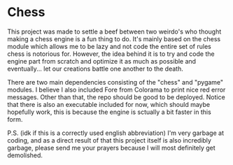 # Chess
This project was made to settle a beef between two weirdo's who thought making a chess engine is a fun thing to do. It's mainly based on the chess module which allows me to be lazy and not code the entire set of rules chess is notorious for. However, the idea behind it is to try and code the engine part from scratch and optimize it as much as possible and eventually... let our creations battle one another to the death. 

There are two main dependencies consisting of the "chess" and "pygame" modules. I believe I also included Fore from Colorama to print nice red error messages. Other than that, the repo should be good to be deployed. Notice that there is also an executable included for now, which should maybe hopefully work, this is because the engine is sctually a bit faster in this form.

P.S. (idk if this is a correctly used english abbreviation) I'm very garbage at coding, and as a direct result of that this project itself is also incredibly garbage, please send me your prayers because I will most definitely get demolished.
